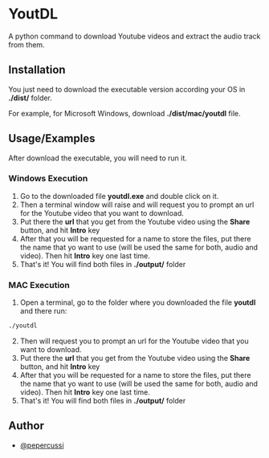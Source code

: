 
# YoutDL

A python command to download Youtube videos and extract the audio track from them.


## Installation

You just need to download the executable version according your OS in **./dist/** folder.

For example, for Microsoft Windows, download **./dist/mac/youtdl** file.

    
## Usage/Examples
After download the executable, you will need to run it.

### Windows Execution

1. Go to the downloaded file **youtdl.exe** and double click on it.
2. Then a terminal window will raise and will request you to prompt an url for the Youtube video that you want to download.
3. Put there the **url** that you get from the Youtube video using the **Share** button, and hit **Intro** key
4. After that you will be requested for a name to store the files, put there the name that yo want to use (will be used the same for both, audio and video). Then hit **Intro** key one last time.
5. That's it! You will find both files in **./output/** folder

### MAC Execution

1. Open a terminal, go to the folder where you downloaded the file **youtdl** and there run:
```bash
./youtdl
```
2. Then will request you to prompt an url for the Youtube video that you want to download.
3. Put there the **url** that you get from the Youtube video using the **Share** button, and hit **Intro** key
4. After that you will be requested for a name to store the files, put there the name that yo want to use (will be used the same for both, audio and video). Then hit **Intro** key one last time.
5. That's it! You will find both files in **./output/** folder


## Author

- [@pepercussi](https://github.com/pepercussi)

